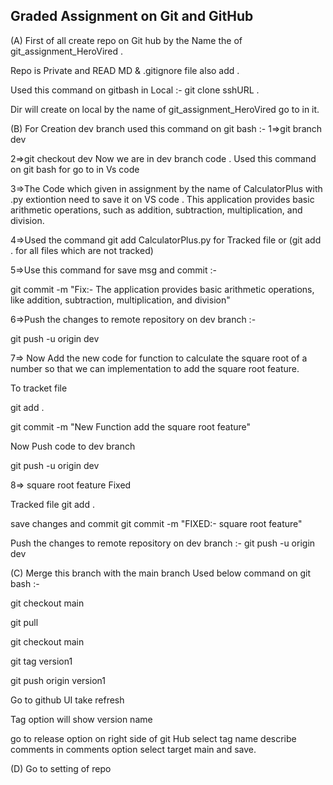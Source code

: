 ## Graded Assignment on Git and GitHub ######################################################################################################################

(A) First of all create repo on Git hub by the Name the of git_assignment_HeroVired .

Repo is Private and READ MD & .gitignore file also add .

Used this command on gitbash in Local :- git clone sshURL .

Dir will create on local by the name of git_assignment_HeroVired go to in it.

(B) For Creation dev branch used this command on git bash :- 
1=>git branch dev

2=>git checkout dev
Now we are in dev branch 
code . Used this command on git bash for go to in Vs code  

3=>The Code which given in assignment by the name of CalculatorPlus with .py extiontion need to save it on VS code .
This application provides basic arithmetic operations, such as addition, subtraction, multiplication, and division. 

4=>Used the command git add  CalculatorPlus.py for Tracked file or (git add . for all files which are not tracked)

5=>Use this command for save msg and commit :- 

git commit -m "Fix:- The application provides basic arithmetic operations, like  addition, subtraction, multiplication, and division"

6=>Push the changes to remote repository on dev branch :- 

git push -u origin dev

7=> Now Add the new code for function to calculate the square root of a number so that we can implementation to add the square root feature.

To tracket file 

git add .  

git commit -m "New Function add the square root feature"

Now Push code to dev branch 

git push -u origin dev

8=> square root feature Fixed 

Tracked file
git add .

save changes and commit
git commit -m "FIXED:- square root feature"

Push the changes to remote repository on dev branch :- 
git push -u origin dev

(C) Merge this branch with the main branch Used below command on git bash :- 

git checkout main

git pull

git checkout main

git tag version1

git push origin version1

Go to github UI take refresh

Tag option will show version name 

go to release option on right side of git Hub select tag name describe comments in comments option select target main and save.

(D) Go to setting of repo 


